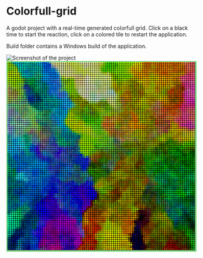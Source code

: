 # Colorfull-grid

A godot project with a real-time generated colorfull grid. Click on a black time to start the reaction, click on a colored tile to restart the application. 

Build folder contains a Windows build of the application.

![Screenshot of the project](Animation.gif?raw=true "Screenshot")![Screenshot of the project](Image.png?raw=true "Screenshot")